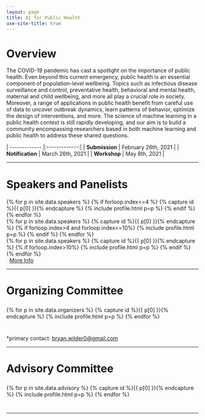 ```yaml
---
layout: page
title: AI for Public Health
use-site-title: true
---
```


# Overview

The COVID-19 pandemic has cast a spotlight on the importance of public health. Even beyond this current emergency, public health is an essential component of population-level wellbeing. Topics such as infectious disease surveillance and control, preventative health, behavioral and mental health, maternal and child wellbeing, and more all play a crucial role in society. Moreover, a range of applications in public health benefit from careful use of data to uncover outbreak dynamics, learn patterns of behavior, optimize the design of interventions, and more. The science of machine learning in a public health context is still rapidly developing, and our aim is to build a community encompassing researchers based in both machine learning and public health to address these shared questions.


| ------------- |:-------------:|
| **Submission** | February 26th, 2021   |
| **Notification** | March 26th, 2021 |
| **Workshop** | May 8th, 2021 |


<hr>

# Speakers and Panelists
<div class="container" style="margin-top: 20px;margin-bottom: 0px;">
  <div class="row">
  {% for p in site.data.speakers %}
  {% if forloop.index<=4 %}
  {% capture id %}{{ p[0] }}{% endcapture %}
  {% include profile.html p=p %}
  {% endif %}
  {% endfor %}
  </div>
  <div class="row">
  {% for p in site.data.speakers %}
  {% capture id %}{{ p[0] }}{% endcapture %}
  {% if forloop.index>4 and forloop.index<=10%}
  {% include profile.html p=p %}
  {% endif %}
  {% endfor %}
  </div>
  <div class="row">
  {% for p in site.data.speakers %}
  {% capture id %}{{ p[0] }}{% endcapture %}
  {% if forloop.index>10%}
  {% include profile.html p=p %}
  {% endif %}
  {% endfor %}
 </div>
</div>


<div> 
&nbsp;
<a href="speakers">More Info</a>
</div>


<hr>

# Organizing Committee

<!-- prettier-ignore -->
<div class="container" style="margin-top: 25px;margin-bottom: 40px;">
  <div class="row">
    {% for p in site.data.organizers %}
    {% capture id %}{{ p[0] }}{% endcapture %}
    {% include profile.html p=p %}
    {% endfor %}
  </div>
</div>

\*primary contact: bryan.wilder0@gmail.com
<hr>

# Advisory Committee

<!-- prettier-ignore -->
<div class="container" style="margin-top: 25px;margin-bottom: 40px;">
  <div class="row">
    {% for p in site.data.advisory %}
    {% capture id %}{{ p[0] }}{% endcapture %}
    {% include profile.html p=p %}
    {% endfor %}
  </div>
</div>



<div class="container" style="margin-bottom: 10px;"></div>

<hr>

